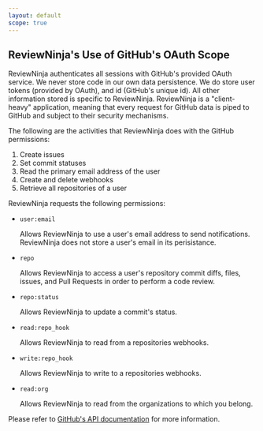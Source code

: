 ```yaml
---
layout: default
scope: true
---
```


## ReviewNinja's Use of GitHub's OAuth Scope

ReviewNinja authenticates all sessions with GitHub's provided OAuth service.
We never store code in our own data persistence. We do store user tokens
(provided by OAuth), and id (GitHub's unique id). All other information stored
is specific to ReviewNinja. ReviewNinja is a "client-heavy" application,
meaning that every request for GitHub data is piped to GitHub and subject to
their security mechanisms.

The following are the activities that ReviewNinja does with the GitHub
permissions:

  1. Create issues
  2. Set commit statuses
  3. Read the primary email address of the user
  4. Create and delete webhooks
  5. Retrieve all repositories of a user

ReviewNinja requests the following permissions:  

 * `user:email`

	Allows ReviewNinja to use a user's email address to send notifications.
	ReviewNinja does not store a user's email in its perisistance.

 * `repo`

	Allows ReviewNinja to access a user's repository commit diffs, files, issues,
	and Pull Requests in order to perform a code review.

 * `repo:status`

	Allows ReviewNinja to update a commit's status.

 * `read:repo_hook`

	Allows ReviewNinja to read from a repositories webhooks.

 * `write:repo_hook`

	Allows ReviewNinja to write to a repositories webhooks.

 * `read:org`

	Allows ReviewNinja to read from the organizations to which you belong.

Please refer to [GitHub's API documentation](https://developer.github.com/v3/oauth/#scopes) for more information.
